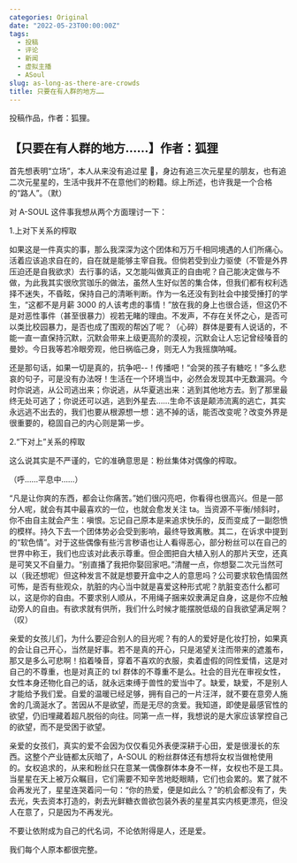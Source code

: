 ```yaml
---
categories: Original
date: "2022-05-23T00:00:00Z"
tags:
  - 投稿
  - 评论
  - 新闻
  - 虚拟主播
  - ASoul
slug: as-long-as-there-are-crowds
title: 只要在有人群的地方……
---
```


投稿作品，作者：狐狸。

## 【只要在有人群的地方……】作者：狐狸

首先想表明“立场”，本人从来没有追过星 🥺，身边有追三次元星星的朋友，也有追二次元星星的，生活中我并不在意他们的粉籍。综上所述，也许我是一个合格的“路人”。（默）

对 A-SOUL 这件事我想从两个方面理讨一下：

1.上对下关系的榨取

如果这是一件真实的事，那么我深深为这个团体和万万千相同境遇的人们所痛心。活着应该追求自在的，自在就是能够主宰自我。但倘若受到业力驱使（不管是外界压迫还是自我欲求）去行事的话，又怎能叫做真正的自由呢？自己能决定做与不做，为此我其实很欣赏珈乐的做法，虽然人生好似苦的集合体，但我们都有权利选择不迷失，不昏眩，保持自己的清晰判断。作为一名还没有到社会中接受捶打的学生，“这都不是月薪 3000 的人该考虑的事情！”放在我的身上也很合适，但这仍不是对恶性事件（甚至很暴力）视若无睹的理由。不发声，不存在关怀之心，是否可以类比校园暴力，是否也成了围观的帮凶了呢？（心碎）群体是要有人说话的，不能一直一直保持沉默，沉默会带来上级更高阶的漠视，沉默会让人忘记曾经嗓音的曼妙。今日我等若冷眼旁观，他日祸临己身，则无人为我摇旗呐喊。

还是那句话，如果一切是真的，抗争吧--！传播吧！“会哭的孩子有糖吃！”多么悲哀的句子，可是没有办法呀！生活在一个环境当中，必然会发现其中无数漏洞。今时你说逃，从公司逃出来；你说逃，从华夏逃出来：逃到其他地方去。到了那里最终无处可逃了；你说还可以逃，逃到外星去……生命不该是颠沛流离的逃亡，其实永远逃不出去的，我们也要从根源想一想：逃不掉的话，能否改变呢？改变外界是很重要的，稳固自己的内心则是第一步。

2.“下对上”关系的榨取

这么说其实是不严谨的，它的准确意思是：粉丝集体对偶像的榨取。

（呼……平息中……）

“凡是让你爽的东西，都会让你痛苦。”她们很闪亮吧，你看得也很高兴。但是一部分人呢，就会有其中最喜欢的一位，也就会愈发关注 ta。当资源不平衡/倾斜时，你不由自主就会产生：嗔恨。忘记自己原本是来追求快乐的，反而变成了一副怨愤的模样。持久下去一个团体势必会受到影响，最终导致离散。其二，在诉求中提到的“软色情”。对于这些偶像有些污言秽语也让人看得恶心，部分粉丝可以在自己的世界中称王，我们也应该对此表示尊重。但企图把自大植入别人的那片天空，还真是可笑又不自量力。“别直播了我把你娶回家吧。”清醒一点，你想娶二次元当然可以（我还想呢）但这种发言不就是想要开盒中之人的意思吗？公司要求软色情固然可怖，是否有些观众，肮脏的内心当中就是喜爱这种形式呢？肮脏变态什么都可以，这是你的自由。不要求别人顺从，不用绳子捆来奴隶满足自身，这是你不应触动旁人的自由。有欲求就有供所，我们什么时候才能摆脱低级的自我欲望满足啊？（叹）

亲爱的女孩儿们，为什么要迎合别人的目光呢？有的人的爱好是化妆打扮，如果真的会让自己开心，当然是好事。若不是真的开心，只是渴望关注而带来的遮羞布，那又是多么可悲啊！掐着嗓音，穿着不喜欢的衣服，卖着虚假的同性爱情，这是对自己的不尊重，也是对真正的 txl 群体的不尊重不是么。社会的目光在审视女性，女性本身还物化自己的话，就永远束缚于兽性的爱当中了。缺爱，缺爱，不是别人才能给予我们爱。自爱的温暖已经足够，拥有自己的一片汪洋，就不要在意旁人施舍的几滴涎水了。苦因从不是欲望，而是无尽的贪爱。我知道，即使是最感官性的欲望，仍旧埋藏着超凡脱俗的向往。同第一点一样，我想说的是大家应该掌控自己的欲望，而不是受困于欲望。

亲爱的女孩们，真实的爱不会因为仅仅看见外表便深耕于心田，爱是很漫长的东西。这整个产业链都太灰暗了，A-SOUL 的粉丝群体还有想将女权当做枪使用的。女权追求的，从来和粉丝只在意某一偶像群体本身不一样，女权也不是工具。当星星在天上被万众瞩目，它们需要不知辛苦地眨眼睛，它们也会累的。累了就不会再发光了，星星连哭着问一句：“你的热爱，便是如此么？”的机会都没有了，失去光，失去资本打造的，剥去光鲜糖衣兽欲包装外表的星星其实内核更漂亮，但没人在意了，只是因为不再发光。

不要让依附成为自己的代名词，不论依附得是人，还是爱。

我们每个人原本都很完整。
